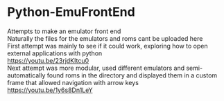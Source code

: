 # Python-EmuFrontEnd
Attempts to make an emulator front end  
Naturally the files for the emulators and roms cant be uploaded here  
First attempt was mainly to see if it could work, exploring how to open external applications with python  
https://youtu.be/23rjdKItcu0  
Next attempt was more modular, used different emulators and semi-automatically found roms in the directory and displayed them in a custom frame that allowed navigation with arrow keys  
https://youtu.be/1y6s8Dn1LeY

